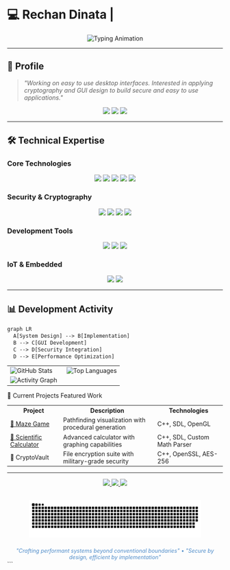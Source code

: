 
  # 💻 Rechan Dinata | 

<div align="center">
  <img src="https://readme-typing-svg.demolab.com?font=Fira+Code&size=22&duration=3800&pause=800&color=4F8CC9&center=true&vCenter=true&width=700&lines=Learning+System+Development;Interested+in+Cryptography;Exploring+GUI+and+SDL;Still+Learning+Every+Day" alt="Typing Animation" />
</div>

---

## 👤 Profile

> *"Working on easy to use desktop interfaces. Interested in applying cryptography and GUI design to build secure and easy to use applications."*

<div align="center">
  <img src="https://img.shields.io/badge/Status-Available_for_Projects-brightgreen?style=flat&color=4F8CC9" />
  <img src="https://img.shields.io/badge/Focus-Systems_Programming-4F8CC9?style=flat" />
  <img src="https://img.shields.io/badge/Specialty-Desktop_GUI-4F8CC9?style=flat" />
</div>

---

## 🛠️ Technical Expertise

### Core Technologies
<div align="center">
  <img src="https://img.shields.io/badge/C++-00599C?logo=c%2B%2B&logoColor=white&style=flat-square" />
  <img src="https://img.shields.io/badge/Python-3776AB?logo=python&logoColor=white&style=flat-square" />
  <img src="https://img.shields.io/badge/Java-007396?logo=openjdk&logoColor=white&style=flat-square" />
  <img src="https://img.shields.io/badge/SDL-000000?logo=sdl&logoColor=white&style=flat-square" />
  <img src="https://img.shields.io/badge/OpenCV-5C3EE8?logo=opencv&logoColor=white&style=flat-square" />
</div>

### Security & Cryptography
<div align="center">
  <img src="https://img.shields.io/badge/OpenSSL-721412?logo=openssl&logoColor=white&style=flat-square" />
  <img src="https://img.shields.io/badge/Cryptography-4F8CC9?style=flat-square" />
  <img src="https://img.shields.io/badge/AES-4F8CC9?style=flat-square" />
  <img src="https://img.shields.io/badge/RSA-4F8CC9?style=flat-square" />
</div>

### Development Tools
<div align="center">
  <img src="https://img.shields.io/badge/CMake-064F8C?logo=cmake&logoColor=white&style=flat-square" />
  <img src="https://img.shields.io/badge/Git-F05032?logo=git&logoColor=white&style=flat-square" />
  <img src="https://img.shields.io/badge/VS_Code-007ACC?logo=visualstudiocode&logoColor=white&style=flat-square" />
</div>

### IoT & Embedded
<div align="center">
  <img src="https://img.shields.io/badge/Arduino-00979D?logo=arduino&logoColor=white&style=flat-square" />
<!--   <img src="https://img.shields.io/badge/Raspberry_Pi-C51A4A?logo=raspberrypi&logoColor=white&style=flat-square" /> -->
  <img src="https://img.shields.io/badge/ESP32-000000?logo=espressif&logoColor=white&style=flat-square" />
</div>

---

## 📊 Development Activity

```mermaid
graph LR
  A[System Design] --> B[Implementation]
  B --> C[GUI Development]
  C --> D[Security Integration]
  D --> E[Performance Optimization]
```
<table align="center"> <tr> <td width="50%"> <img src="https://github-readme-stats.vercel.app/api?username=Zreechxnn&show_icons=true&theme=github_dark&hide_border=true&bg_color=00000000&title_color=4F8CC9&text_color=9f9f9f&include_all_commits=true&count_private=true" alt="GitHub Stats" /> </td> <td width="50%"> <img src="https://github-readme-stats.vercel.app/api/top-langs/?username=Zreechxnn&layout=compact&theme=github_dark&hide_border=true&bg_color=00000000&title_color=4F8CC9&text_color=9f9f9f&langs_count=6" alt="Top Languages" /> </td> </tr> <tr> <td colspan="2"> <img src="https://github-readme-activity-graph.vercel.app/graph?username=Zreechxnn&theme=github-dark&hide_border=true&area=true&custom_title=Development+Activity&radius=16&color=4F8CC9&bg_color=00000000" alt="Activity Graph" /> </td> </tr> </table>
🔭 Current Projects
Featured Work
<table align="center"> <tr> <th>Project</th> <th>Description</th> <th>Technologies</th> </tr> <tr> <td><a href="https://zreechxnn.github.io/maze-game/">🧩 Maze Game</a></td> <td>Pathfinding visualization with procedural generation</td> <td>C++, SDL, OpenGL</td> </tr> <tr> <td><a href="https://zreechxnn.github.io/calculator-SDL2/">🧮 Scientific Calculator</a></td> <td>Advanced calculator with graphing capabilities</td> <td>C++, SDL, Custom Math Parser</td> </tr> <tr> <td>🔐 CryptoVault</td> <td>File encryption suite with military-grade security</td> <td>C++, OpenSSL, AES-256</td> </tr> </table>

---

<div align="center"> <a href="mailto:hoshikochan93@gmail.com"> <img src="https://img.shields.io/badge/Email-Contact_Me-D14836?style=for-the-badge&logo=gmail&logoColor=white" /> </a> <a href="https://www.linkedin.com/in/rechan-dinata-a80552278"> <img src="https://img.shields.io/badge/LinkedIn-Professional_Network-0A66C2?style=for-the-badge&logo=linkedin&logoColor=white" /> </a> <a href="https://github.com/Zreechxnn"> <img src="https://img.shields.io/badge/GitHub-Portfolio-181717?style=for-the-badge&logo=github&logoColor=white" /> </a> </div><div align="center" style="margin-top:30px"> <img src="https://raw.githubusercontent.com/Zreechxnn/Zreechxnn/main/dist/snake.svg" alt="Coding Activity" width="80%" /> </div><div align="center" style="margin-top:20px; font-size:0.9em; color:#4F8CC9"> <i>"Crafting performant systems beyond conventional boundaries"</i> • <i>"Secure by design, efficient by implementation"</i> </div> 
```
